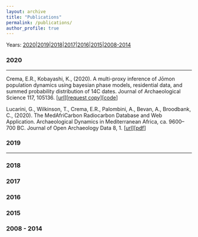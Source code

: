 ```yaml
---
layout: archive
title: "Publications"
permalink: /publications/
author_profile: true
---
```

Years: [2020](#2020)\|[2019](#2019)\|[2018](#2018)\|[2017](#2017)\|[2016](#2016)\|[2015](#2015)\|[2008-2014](#2008-2014)


### 2020 ###
---

Crema, E.R., Kobayashi, K., (2020). A multi-proxy inference of Jōmon population dynamics using bayesian phase models, residential data, and summed probability distribution of 14C dates. Journal of Archaeological Science 117, 105136. [[url](https://doi.org/10.1016/j.jas.2020.105136)][[request copy](mailto:erc62@cam.ac.uk?subject=Request%20Copy%20of%20%22A%20multi-proxy%20inference%20of%20J%C5%8Dmon%20population%20dynamics%20...%22)][[code](https://github.com/ercrema/jomonPhasesAndPopulation)]

Lucarini, G., Wilkinson, T., Crema, E.R., Palombini, A., Bevan, A., Broodbank, C., (2020). The MedAfriCarbon Radiocarbon Database and Web Application. Archaeological Dynamics in Mediterranean Africa, ca. 9600–700 BC. Journal of Open Archaeology Data 8, 1. [[url](https://doi.org/10.5334/joad.60)][[pdf](http://ercrema.github.io/files/60-452-1-PB.pdf)]

### 2019 ###
---

### 2018 ###

### 2017 ###

### 2016 ###

### 2015 ###

### 2008 - 2014 ###



